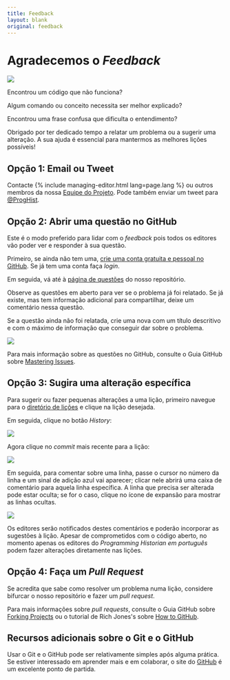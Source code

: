 ```yaml
---
title: Feedback
layout: blank
original: feedback
---
```


# Agradecemos o _Feedback_

<img src="{{site.baseurl}}/images/reader-sm.png" class="garnish rounded float-left" />

Encontrou um código que não funciona?

Algum comando ou conceito necessita ser melhor explicado?

Encontrou uma frase confusa que dificulta o entendimento?

Obrigado por ter dedicado tempo a relatar um problema ou a sugerir uma alteração. A sua ajuda é essencial para mantermos as melhores lições possíveis!

## Opção 1: Email ou Tweet

Contacte {% include managing-editor.html lang=page.lang %} ou outros membros da nossa [Equipe do Projeto](equipe.html). Pode também enviar um tweet para [@ProgHist](https://twitter.com/proghist).

## Opção 2: Abrir uma questão no GitHub

Este é o modo preferido para lidar com o _feedback_ pois todos os editores vão poder ver e responder à sua questão.

Primeiro, se ainda não tem uma, [crie uma conta gratuita e pessoal no GitHub](https://help.github.com/articles/signing-up-for-a-new-github-account). Se já tem uma conta faça _login_.

Em seguida, vá até à [página de questões](https://github.com/programminghistorian/jekyll/issues?state=open) do nosso repositório.

Observe as questões em aberto para ver se o problema já foi relatado. Se já existe, mas tem informação adicional para compartilhar, deixe um comentário nessa questão.

Se a questão ainda não foi relatada, crie uma nova com um título descritivo e com o máximo de informação que conseguir dar sobre o problema.

<img src="https://cloud.githubusercontent.com/assets/1126864/3697100/52b37768-139e-11e4-816e-c3eee5516997.png" class="full-width rounded" />

Para mais informação sobre as questões no GitHub, consulte o Guia GitHub sobre [Mastering Issues](https://guides.github.com/features/issues/).


## Opção 3: Sugira uma alteração específica

Para sugerir ou fazer pequenas alterações a uma lição, primeiro navegue para o [diretório de lições](https://github.com/programminghistorian/jekyll/tree/gh-pages/pt/licoes) e clique na lição desejada.

Em seguida, clique no botão _History_:

<img src="https://cloud.githubusercontent.com/assets/1126864/4781623/36c1e29e-5cb2-11e4-9ed8-df952fbd4a0b.png" class="full-width rounded" />


Agora clique no _commit_ mais recente para a lição:

<img src="https://cloud.githubusercontent.com/assets/1126864/4781629/901b4330-5cb2-11e4-9bc9-d211daa5e987.png" class="full-width rounded" />

Em seguida, para comentar sobre uma linha, passe o cursor no número da linha e um sinal de adição azul vai aparecer; clicar nele abrirá uma caixa de comentário para aquela linha específica. A linha que precisa ser alterada pode estar oculta; se for o caso, clique no ícone de expansão para mostrar as linhas ocultas.

<img src="https://cloud.githubusercontent.com/assets/1126864/4781633/27b780b4-5cb3-11e4-81aa-0ed217b94a2f.png" class="full-width rounded" />

Os editores serão notificados destes comentários e poderão incorporar as sugestões à lição. Apesar de comprometidos com o código aberto, no momento apenas os editores do _Programming Historian em português_ podem fazer alterações diretamente nas lições.


## Opção 4: Faça um _Pull Request_

Se acredita que sabe como resolver um problema numa lição, considere bifurcar o nosso repositório e fazer um _pull request_.

Para mais informações sobre _pull requests_, consulte o Guia GitHub sobre [Forking Projects](https://guides.github.com/activities/forking/) ou o tutorial de Rich Jones's sobre [How to GitHub](https://gun.io/blog/how-to-github-fork-branch-and-pull-request/).

## Recursos adicionais sobre o Git e o GitHub

Usar o Git e o GitHub pode ser relativamente simples após alguma prática. Se estiver interessado em aprender mais e em colaborar, o site do [GitHub](https://help.github.com/articles/good-resources-for-learning-git-and-github/) é um excelente ponto de partida.
